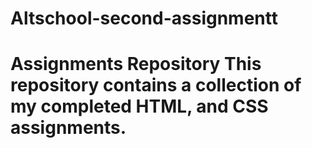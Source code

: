 # Altschool-second-assignmentt
# Assignments Repository   This repository contains a collection of my completed HTML, and CSS assignments.
